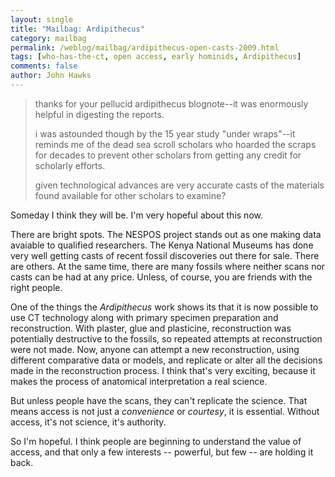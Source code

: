```yaml
---
layout: single 
title: "Mailbag: Ardipithecus" 
category: mailbag
permalink: /weblog/mailbag/ardipithecus-open-casts-2009.html
tags: [who-has-the-ct, open access, early hominids, Ardipithecus] 
comments: false 
author: John Hawks 
---
```


<blockquote>thanks for your pellucid ardipithecus blognote--it was enormously helpful in digesting the reports.

i was astounded though by the 15 year study "under wraps"--it reminds me of the dead sea scroll scholars who hoarded the scraps for decades
to prevent other scholars from getting any credit for scholarly efforts.

given technological advances are very accurate casts of the materials found available for other scholars to examine?
</blockquote>

Someday I think they will be. I'm very hopeful about this now. 

There are bright spots. The NESPOS project stands out as one making data avaiable to qualified researchers. The Kenya National Museums has done very well getting casts of recent fossil discoveries out there for sale. There are others. At the same time, there are many fossils where neither scans nor casts can be had at any price. Unless, of course, you are friends with the right people. 

One of the things the <i>Ardipithecus</i> work shows its that it is now possible to use CT technology along with primary specimen preparation and reconstruction. With plaster, glue and plasticine, reconstruction was potentially destructive to the fossils, so repeated attempts at reconstruction were not made. Now, anyone can attempt a new reconstruction, using different comparative data or models, and replicate or alter all the decisions made in the reconstruction process. I think that's very exciting, because it makes the process of anatomical interpretation a real science. 

But unless people have the scans, they can't replicate the science. That means access is not just a <i>convenience</i> or <i>courtesy</i>, it is essential. Without access, it's not science, it's authority. 

So I'm hopeful. I think people are beginning to understand the value of access, and that only a few interests -- powerful, but few -- are holding it back. 



